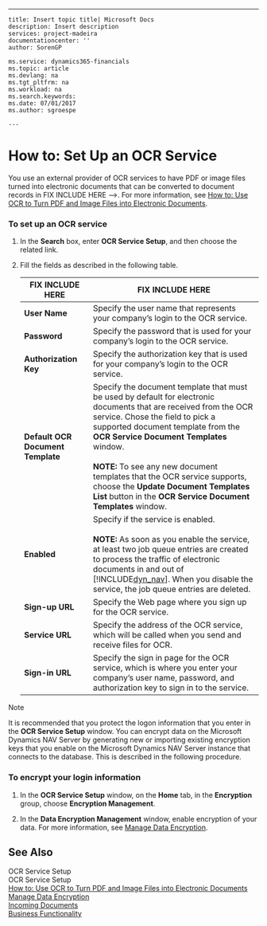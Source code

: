 ---
    title: Insert topic title| Microsoft Docs
    description: Insert description
    services: project-madeira
    documentationcenter: ''
    author: SorenGP

    ms.service: dynamics365-financials
    ms.topic: article
    ms.devlang: na
    ms.tgt_pltfrm: na
    ms.workload: na
    ms.search.keywords:
    ms.date: 07/01/2017
    ms.author: sgroespe

    ---
# How to: Set Up an OCR Service
You use an external provider of OCR services to have PDF or image files turned into electronic documents that can be converted to document records in FIX INCLUDE HERE<!--FIX INCLUDE HERE<!--[!INCLUDE[dyn_nav](../../ApplicationDesign/includes/dyn_nav_md.md)] --> -->. For more information, see [How to: Use OCR to Turn PDF and Image Files into Electronic Documents](../../BusinessFunctionality/DataExchange/how-to-use-ocr-to-turn-pdf-and-image-files-into-electronic-documents.md).  
  
### To set up an OCR service  
  
1.  In the **Search** box, enter **OCR Service Setup**, and then choose the related link.  
  
2.  Fill the fields as described in the following table.  
  
    |FIX INCLUDE HERE<!--[!INCLUDE[bp_tablefield](../../ApplicationDesign/includes/bp_tablefield_md.md)] -->|FIX INCLUDE HERE<!--[!INCLUDE[bp_tabledescription](../../ApplicationDesign/includes/bp_tabledescription_md.md)] -->|  
    |---------------------------------|---------------------------------------|  
    |**User Name**|Specify the user name that represents your company’s login to the OCR service.|  
    |**Password**|Specify the password that is used for your company’s login to the OCR service.|  
    |**Authorization Key**|Specify the authorization key that is used for your company’s login to the OCR service.|  
    |**Default OCR Document Template**|Specify the document template that must be used by default for electronic documents that are received from the OCR service. Chose the field to pick a supported document template from the **OCR Service Document Templates** window.<br /><br /> **NOTE:** To see any new document templates that the OCR service supports, choose the **Update Document Templates List** button in the **OCR Service Document Templates** window.|  
    |**Enabled**|Specify if the service is enabled.<br /><br /> **NOTE:** As soon as you enable the service, at least two job queue entries are created to process the traffic of electronic documents in and out of [!INCLUDE[dyn_nav](../../ApplicationDesign/includes/dyn_nav_md.md)]. When you disable the service, the job queue entries are deleted.|  
    |**Sign\-up URL**|Specify the Web page where you sign up for the OCR service.|  
    |**Service URL**|Specify the address of the OCR service, which will be called when you send and receive files for OCR.|  
    |**Sign\-in URL**|Specify the sign in page for the OCR service, which is where you enter your company’s user name, password, and authorization key to sign in to the service.|  
  
> [!NOTE]  
>  It is recommended that you protect the logon information that you enter in the **OCR Service Setup** window. You can encrypt data on the Microsoft Dynamics NAV Server by generating new or importing existing encryption keys that you enable on the Microsoft Dynamics NAV Server instance that connects to the database. This is described in the following procedure.  
  
### To encrypt your login information  
  
1.  In the **OCR Service Setup** window, on the **Home** tab, in the **Encryption** group, choose **Encryption Management**.  
  
2.  In the **Data Encryption Management** window, enable encryption of your data. For more information, see [Manage Data Encryption](../../SetupAndAdministration/manage-data-encryption.md).  
  
## See Also  
 OCR Service Setup   
 OCR Service Setup   
 [How to: Use OCR to Turn PDF and Image Files into Electronic Documents](../../BusinessFunctionality/DataExchange/how-to-use-ocr-to-turn-pdf-and-image-files-into-electronic-documents.md)   
 [Manage Data Encryption](../../SetupAndAdministration/manage-data-encryption.md)   
 [Incoming Documents](../../BusinessFunctionality/IncomingDocuments/incoming-documents.md)   
 [Business Functionality](../Topic/Business%20Functionality.md)